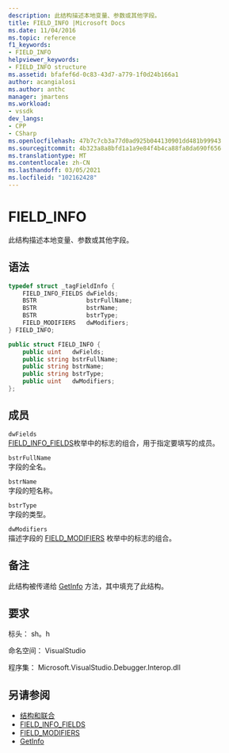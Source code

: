 ```yaml
---
description: 此结构描述本地变量、参数或其他字段。
title: FIELD_INFO |Microsoft Docs
ms.date: 11/04/2016
ms.topic: reference
f1_keywords:
- FIELD_INFO
helpviewer_keywords:
- FIELD_INFO structure
ms.assetid: bfafef6d-0c83-43d7-a779-1f0d24b166a1
author: acangialosi
ms.author: anthc
manager: jmartens
ms.workload:
- vssdk
dev_langs:
- CPP
- CSharp
ms.openlocfilehash: 47b7c7cb3a77d0ad925b044130901dd481b99943
ms.sourcegitcommit: 4b323a8a8bfd1a1a9e84f4b4ca88fa8da690f656
ms.translationtype: MT
ms.contentlocale: zh-CN
ms.lasthandoff: 03/05/2021
ms.locfileid: "102162428"
---
```

# <a name="field_info"></a>FIELD_INFO
此结构描述本地变量、参数或其他字段。

## <a name="syntax"></a>语法

```cpp
typedef struct _tagFieldInfo {
    FIELD_INFO_FIELDS dwFields;
    BSTR              bstrFullName;
    BSTR              bstrName;
    BSTR              bstrType;
    FIELD_MODIFIERS   dwModifiers;
} FIELD_INFO;
```

```csharp
public struct FIELD_INFO {
    public uint   dwFields;
    public string bstrFullName;
    public string bstrName;
    public string bstrType;
    public uint   dwModifiers;
};
```

## <a name="members"></a>成员
`dwFields`\
[FIELD_INFO_FIELDS](../../../extensibility/debugger/reference/field-info-fields.md)枚举中的标志的组合，用于指定要填写的成员。

`bstrFullName`\
字段的全名。

`bstrName`\
字段的短名称。

`bstrType`\
字段的类型。

`dwModifiers`\
描述字段的 [FIELD_MODIFIERS](../../../extensibility/debugger/reference/field-modifiers.md) 枚举中的标志的组合。

## <a name="remarks"></a>备注
此结构被传递给 [GetInfo](../../../extensibility/debugger/reference/idebugfield-getinfo.md) 方法，其中填充了此结构。

## <a name="requirements"></a>要求
标头： sh。h

命名空间： VisualStudio

程序集： Microsoft.VisualStudio.Debugger.Interop.dll

## <a name="see-also"></a>另请参阅
- [结构和联合](../../../extensibility/debugger/reference/structures-and-unions.md)
- [FIELD_INFO_FIELDS](../../../extensibility/debugger/reference/field-info-fields.md)
- [FIELD_MODIFIERS](../../../extensibility/debugger/reference/field-modifiers.md)
- [GetInfo](../../../extensibility/debugger/reference/idebugfield-getinfo.md)
